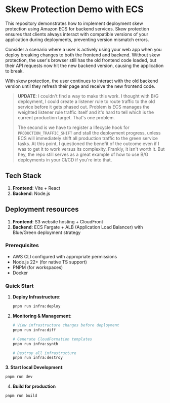 # Skew Protection Demo with ECS

This repository demonstrates how to implement deployment skew protection using Amazon ECS for backend services. Skew protection ensures that clients always interact with compatible versions of your application during deployments, preventing version mismatch errors.

Consider a scenario where a user is actively using your web app when you deploy breaking changes to both the frontend and backend. Without skew protection, the user's browser still has the old frontend code loaded, but their API requests now hit the new backend version, causing the application to break.

With skew protection, the user continues to interact with the old backend version until they refresh their page and receive the new frontend code.

> **UPDATE**: I couldn't find a way to make this work. I thought with B/G deployment, I could create a listener rule to route traffic to the old service before it gets phased out. Problem is ECS manages the weighted listener rule traffic itself and it's hard to tell which is the current production target. That's one problem.
>
> The second is we have to register a lifecycle hook for `PRODUCTION_TRAFFIC_SHIFT` and stall the deployment progress, unless ECS will immediately shift all production traffic to the green service tasks. At this point, I questioned the benefit of the outcome even if I was to get it to work versus its complexity. Frankly, it isn't worth it. But hey, the repo still serves as a great example of how to use B/G deployments in your CI/CD if you're into that.

## Tech Stack

1. **Frontend**: Vite + React
2. **Backend**: Node.js

## Deployment resources

1. **Frontend**: S3 website hosting + CloudFront
2. **Backend**: ECS Fargate + ALB (Application Load Balancer) with Blue/Green deployment strategy

### Prerequisites

- AWS CLI configured with appropriate permissions
- Node.js 22+ (for native TS support)
- PNPM (for workspaces)
- Docker

### Quick Start

1. **Deploy Infrastructure**:

   ```bash
   pnpm run infra:deploy
   ```

2. **Monitoring & Management**:

   ```bash
   # View infrastructure changes before deployment
   pnpm run infra:diff

   # Generate CloudFormation templates
   pnpm run infra:synth

   # Destroy all infrastructure
   pnpm run infra:destroy
   ```

**3. Start local Development**:

```bash
pnpm run dev
```

4. **Build for production**

```bash
pnpm run build
```

